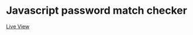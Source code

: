 # Javascript password match checker
<a href="https://rafikadir.github.io/Javascript-password-match-checker/">Live View</a>
